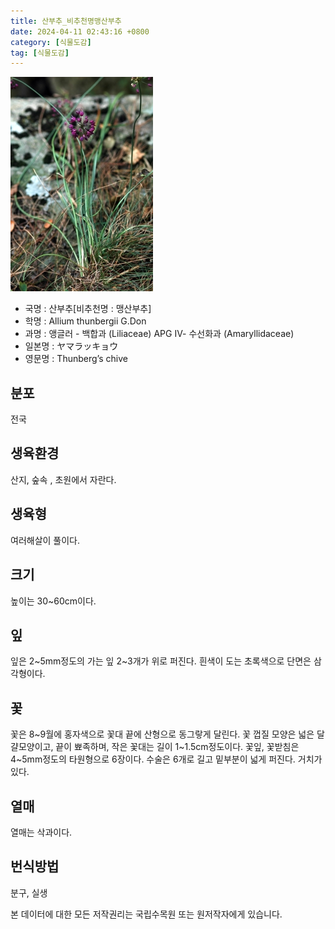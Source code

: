 ```yaml
---
title: 산부추_비추천명맹산부추
date: 2024-04-11 02:43:16 +0800
category: [식물도감]
tag: [식물도감]
---
```




![산부추[비추천명 : 맹산부추]](/assets/img/fileUpload/plants/basic/Liliaceae/Allium/8704/8704_1_th2.JPG)
- 국명 : 산부추[비추천명 : 맹산부추]
- 학명 : Allium thunbergii G.Don
- 과명 : 앵글러 - 백합과 (Liliaceae) APG Ⅳ- 수선화과 (Amaryllidaceae)
- 일본명 : ヤマラッキョウ
- 영문명 : Thunberg’s chive


## 분포
전국 
## 생육환경
산지, 숲속 , 초원에서 자란다.
## 생육형
여러해살이 풀이다.
## 크기
높이는 30~60cm이다.
## 잎
잎은 2~5mm정도의 가는 잎 2~3개가 위로 퍼진다. 흰색이 도는 초록색으로 단면은 삼각형이다.
## 꽃
꽃은 8~9월에 홍자색으로 꽃대 끝에 산형으로 동그랗게 달린다. 꽃 껍질 모양은 넓은 달걀모양이고, 끝이 뾰족하며, 작은 꽃대는 길이 1~1.5cm정도이다. 꽃잎, 꽃받침은 4~5mm정도의 타원형으로 6장이다. 수술은 6개로 길고 밑부분이 넓게 퍼진다. 거치가 있다.
## 열매
열매는 삭과이다.
## 번식방법
분구, 실생






본 데이터에 대한 모든 저작권리는 국립수목원 또는 원저작자에게 있습니다.
